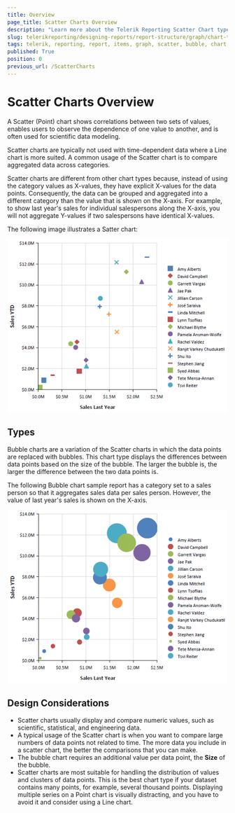 ```yaml
---
title: Overview
page_title: Scatter Charts Overview
description: "Learn more about the Telerik Reporting Scatter Chart types supported by the Graph report item."
slug: telerikreporting/designing-reports/report-structure/graph/chart-types/scatter-charts/overview
tags: telerik, reporting, report, items, graph, scatter, bubble, chart, overview
published: True
position: 0
previous_url: /ScatterCharts
---
```


# Scatter Charts Overview

A Scatter (Point) chart shows correlations between two sets of values, enables users to observe the dependence of one value to another, and is often used for scientific data modeling. 

Scatter charts are typically not used with time-dependent data where a Line chart is more suited. A common usage of the Scatter chart is to compare aggregated data across categories. 

Scatter charts are different from other chart types because, instead of using the category values as X-values, they have explicit X-values for the data points. Consequently, the data can be grouped and aggregated into a different category than the value that is shown on the X-axis. For example, to show last year's sales for individual salespersons along the X-axis, you will not aggregate Y-values if two salespersons have identical X-values. 

The following image illustrates a Satter chart: 

![scatter-chart](images/Graph/scatter-chart.png)

## Types

Bubble charts are a variation of the Scatter charts in which the data points are replaced with bubbles. This chart type displays the differences between data points based on the size of the bubble. The larger the bubble is, the larger the difference between the two data points is. 

The following Bubble chart sample report has a category set to a sales person so that it aggregates sales data per sales person. However, the value of last year's sales is shown on the X-axis. 

![bubble-chart](images/Graph/bubble-chart.png)

## Design Considerations 

* Scatter charts usually display and compare numeric values, such as scientific, statistical, and engineering data.
* A typical usage of the Scatter chart is when you want to compare large numbers of data points not related to time. The more data you include in a scatter chart, the better the comparisons that you can make.
* The bubble chart requires an additional value per data point, the **Size** of the bubble. 
* Scatter charts are most suitable for handling the distribution of values and clusters of data points. This is the best chart type if your dataset contains many points, for example, several thousand points. Displaying multiple series on a Point chart is visually distracting, and you have to avoid it and consider using a Line chart.

